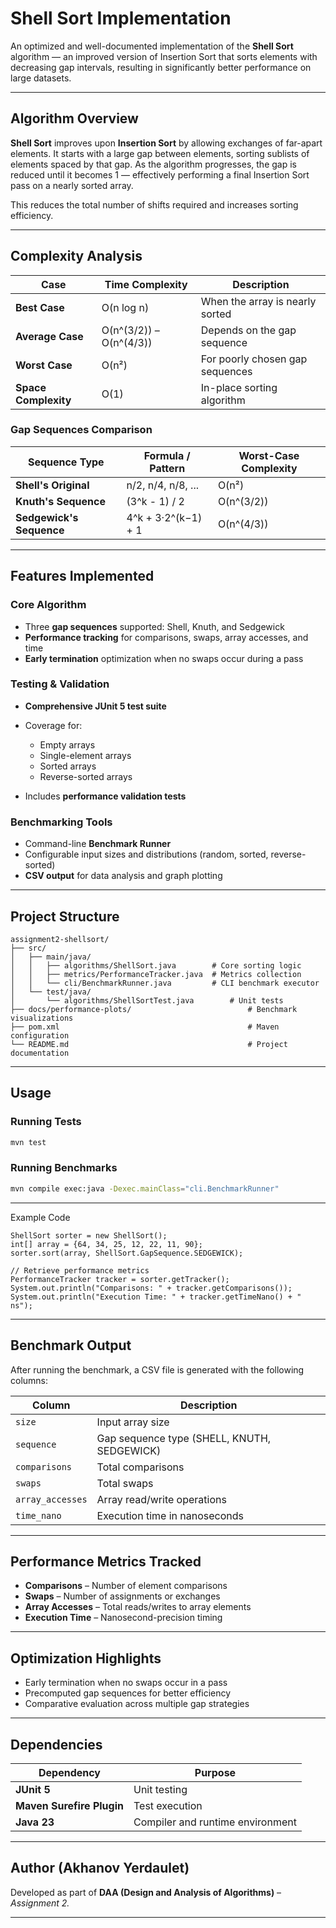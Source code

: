 # Shell Sort Implementation

An optimized and well-documented implementation of the **Shell Sort** algorithm — an improved version of Insertion Sort that sorts elements with decreasing gap intervals, resulting in significantly better performance on large datasets.

---

## Algorithm Overview

**Shell Sort** improves upon **Insertion Sort** by allowing exchanges of far-apart elements.
It starts with a large gap between elements, sorting sublists of elements spaced by that gap.
As the algorithm progresses, the gap is reduced until it becomes 1 — effectively performing a final Insertion Sort pass on a nearly sorted array.

This reduces the total number of shifts required and increases sorting efficiency.

---

## Complexity Analysis

| Case                 | Time Complexity         | Description                     |
| -------------------- | ----------------------- | ------------------------------- |
| **Best Case**        | O(n log n)              | When the array is nearly sorted |
| **Average Case**     | O(n^(3/2)) – O(n^(4/3)) | Depends on the gap sequence     |
| **Worst Case**       | O(n²)                   | For poorly chosen gap sequences |
| **Space Complexity** | O(1)                    | In-place sorting algorithm      |

### Gap Sequences Comparison

| Sequence Type            | Formula / Pattern   | Worst-Case Complexity |
| ------------------------ | ------------------- | --------------------- |
| **Shell's Original**     | n/2, n/4, n/8, ...  | O(n²)                 |
| **Knuth's Sequence**     | (3^k - 1) / 2       | O(n^(3/2))            |
| **Sedgewick's Sequence** | 4^k + 3·2^(k−1) + 1 | O(n^(4/3))            |

---

## Features Implemented

### Core Algorithm

* Three **gap sequences** supported: Shell, Knuth, and Sedgewick
* **Performance tracking** for comparisons, swaps, array accesses, and time
* **Early termination** optimization when no swaps occur during a pass

### Testing & Validation

* **Comprehensive JUnit 5 test suite**
* Coverage for:

  * Empty arrays
  * Single-element arrays
  * Sorted arrays
  * Reverse-sorted arrays
* Includes **performance validation tests**

### Benchmarking Tools

* Command-line **Benchmark Runner**
* Configurable input sizes and distributions (random, sorted, reverse-sorted)
* **CSV output** for data analysis and graph plotting

---

## Project Structure

```
assignment2-shellsort/
├── src/
│   ├── main/java/
│   │   ├── algorithms/ShellSort.java        # Core sorting logic
│   │   ├── metrics/PerformanceTracker.java  # Metrics collection
│   │   └── cli/BenchmarkRunner.java         # CLI benchmark executor
│   └── test/java/
│       └── algorithms/ShellSortTest.java        # Unit tests
├── docs/performance-plots/                          # Benchmark visualizations
├── pom.xml                                          # Maven configuration
└── README.md                                        # Project documentation
```

---

## Usage

### Running Tests

```bash
mvn test
```

### Running Benchmarks

```bash
mvn compile exec:java -Dexec.mainClass="cli.BenchmarkRunner"
```

---

Example Code

```
ShellSort sorter = new ShellSort();
int[] array = {64, 34, 25, 12, 22, 11, 90};
sorter.sort(array, ShellSort.GapSequence.SEDGEWICK);

// Retrieve performance metrics
PerformanceTracker tracker = sorter.getTracker();
System.out.println("Comparisons: " + tracker.getComparisons());
System.out.println("Execution Time: " + tracker.getTimeNano() + " ns");
```

---

## Benchmark Output

After running the benchmark, a CSV file is generated with the following columns:

| Column           | Description                                 |
| ---------------- | ------------------------------------------- |
| `size`           | Input array size                            |
| `sequence`       | Gap sequence type (SHELL, KNUTH, SEDGEWICK) |
| `comparisons`    | Total comparisons                           |
| `swaps`          | Total swaps                                 |
| `array_accesses` | Array read/write operations                 |
| `time_nano`      | Execution time in nanoseconds               |

---

## Performance Metrics Tracked

* **Comparisons** – Number of element comparisons
* **Swaps** – Number of assignments or exchanges
* **Array Accesses** – Total reads/writes to array elements
* **Execution Time** – Nanosecond-precision timing

---

## Optimization Highlights

* Early termination when no swaps occur in a pass
* Precomputed gap sequences for better efficiency
* Comparative evaluation across multiple gap strategies

---

## Dependencies

| Dependency                | Purpose                          |
| ------------------------- | -------------------------------- |
| **JUnit 5**               | Unit testing                     |
| **Maven Surefire Plugin** | Test execution                   |
| **Java 23**               | Compiler and runtime environment |

---

##  Author (Akhanov Yerdaulet)

Developed as part of **DAA (Design and Analysis of Algorithms)** – *Assignment 2.*

---
